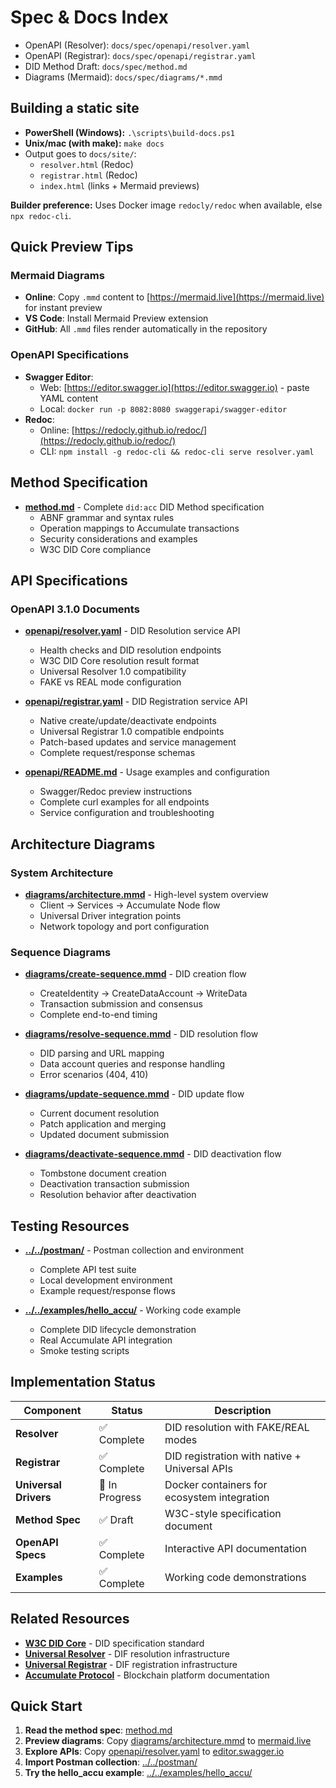 # Spec & Docs Index

- OpenAPI (Resolver): `docs/spec/openapi/resolver.yaml`
- OpenAPI (Registrar): `docs/spec/openapi/registrar.yaml`
- DID Method Draft: `docs/spec/method.md`
- Diagrams (Mermaid): `docs/spec/diagrams/*.mmd`

## Building a static site
- **PowerShell (Windows):** `.\scripts\build-docs.ps1`
- **Unix/mac (with make):** `make docs`
- Output goes to `docs/site/`:
  - `resolver.html` (Redoc)
  - `registrar.html` (Redoc)
  - `index.html` (links + Mermaid previews)

**Builder preference:** Uses Docker image `redocly/redoc` when available, else `npx redoc-cli`.

## Quick Preview Tips

### Mermaid Diagrams
- **Online**: Copy `.mmd` content to [https://mermaid.live](https://mermaid.live) for instant preview
- **VS Code**: Install Mermaid Preview extension
- **GitHub**: All `.mmd` files render automatically in the repository

### OpenAPI Specifications
- **Swagger Editor**:
  - Web: [https://editor.swagger.io](https://editor.swagger.io) - paste YAML content
  - Local: `docker run -p 8082:8080 swaggerapi/swagger-editor`
- **Redoc**:
  - Online: [https://redocly.github.io/redoc/](https://redocly.github.io/redoc/)
  - CLI: `npm install -g redoc-cli && redoc-cli serve resolver.yaml`

## Method Specification

- **[method.md](method.md)** - Complete `did:acc` DID Method specification
  - ABNF grammar and syntax rules
  - Operation mappings to Accumulate transactions
  - Security considerations and examples
  - W3C DID Core compliance

## API Specifications

### OpenAPI 3.1.0 Documents
- **[openapi/resolver.yaml](openapi/resolver.yaml)** - DID Resolution service API
  - Health checks and DID resolution endpoints
  - W3C DID Core resolution result format
  - Universal Resolver 1.0 compatibility
  - FAKE vs REAL mode configuration

- **[openapi/registrar.yaml](openapi/registrar.yaml)** - DID Registration service API
  - Native create/update/deactivate endpoints
  - Universal Registrar 1.0 compatible endpoints
  - Patch-based updates and service management
  - Complete request/response schemas

- **[openapi/README.md](openapi/README.md)** - Usage examples and configuration
  - Swagger/Redoc preview instructions
  - Complete curl examples for all endpoints
  - Service configuration and troubleshooting

## Architecture Diagrams

### System Architecture
- **[diagrams/architecture.mmd](diagrams/architecture.mmd)** - High-level system overview
  - Client → Services → Accumulate Node flow
  - Universal Driver integration points
  - Network topology and port configuration

### Sequence Diagrams
- **[diagrams/create-sequence.mmd](diagrams/create-sequence.mmd)** - DID creation flow
  - CreateIdentity → CreateDataAccount → WriteData
  - Transaction submission and consensus
  - Complete end-to-end timing

- **[diagrams/resolve-sequence.mmd](diagrams/resolve-sequence.mmd)** - DID resolution flow
  - DID parsing and URL mapping
  - Data account queries and response handling
  - Error scenarios (404, 410)

- **[diagrams/update-sequence.mmd](diagrams/update-sequence.mmd)** - DID update flow
  - Current document resolution
  - Patch application and merging
  - Updated document submission

- **[diagrams/deactivate-sequence.mmd](diagrams/deactivate-sequence.mmd)** - DID deactivation flow
  - Tombstone document creation
  - Deactivation transaction submission
  - Resolution behavior after deactivation

## Testing Resources

- **[../../postman/](../../postman/)** - Postman collection and environment
  - Complete API test suite
  - Local development environment
  - Example request/response flows

- **[../../examples/hello_accu/](../../examples/hello_accu/)** - Working code example
  - Complete DID lifecycle demonstration
  - Real Accumulate API integration
  - Smoke testing scripts

## Implementation Status

| Component | Status | Description |
|-----------|--------|-------------|
| **Resolver** | ✅ Complete | DID resolution with FAKE/REAL modes |
| **Registrar** | ✅ Complete | DID registration with native + Universal APIs |
| **Universal Drivers** | 🚧 In Progress | Docker containers for ecosystem integration |
| **Method Spec** | ✅ Draft | W3C-style specification document |
| **OpenAPI Specs** | ✅ Complete | Interactive API documentation |
| **Examples** | ✅ Complete | Working code demonstrations |

## Related Resources

- **[W3C DID Core](https://www.w3.org/TR/did-core/)** - DID specification standard
- **[Universal Resolver](https://github.com/decentralized-identity/universal-resolver)** - DIF resolution infrastructure
- **[Universal Registrar](https://github.com/decentralized-identity/universal-registrar)** - DIF registration infrastructure
- **[Accumulate Protocol](https://accumulatenetwork.io)** - Blockchain platform documentation

## Quick Start

1. **Read the method spec**: [method.md](method.md)
2. **Preview diagrams**: Copy [diagrams/architecture.mmd](diagrams/architecture.mmd) to [mermaid.live](https://mermaid.live)
3. **Explore APIs**: Copy [openapi/resolver.yaml](openapi/resolver.yaml) to [editor.swagger.io](https://editor.swagger.io)
4. **Import Postman collection**: [../../postman/](../../postman/)
5. **Try the hello_accu example**: [../../examples/hello_accu/](../../examples/hello_accu/)